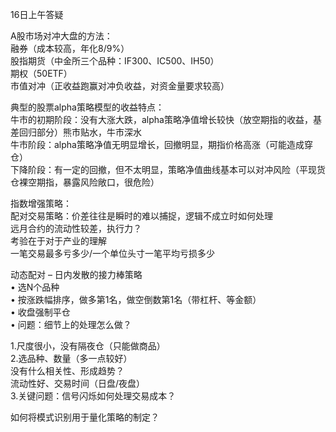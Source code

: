 16日上午答疑<br>

A股市场对冲大盘的方法：<br>
融券（成本较高，年化8/9%）<br>
股指期货（中金所三个品种：IF300、IC500、IH50）<br>
期权（50ETF）<br>
市值对冲（正收益跑赢对冲负收益，对资金量要求较高）<br>

典型的股票alpha策略模型的收益特点：<br>
牛市的初期阶段：没有大涨大跌，alpha策略净值增长较快（放空期指的收益，基差回归部分）熊市贴水，牛市深水<br>
牛市阶段：alpha策略净值无明显增长，回撤明显，期指价格高涨（可能造成穿仓）<br>
下降阶段：有一定的回撤，但不太明显，策略净值曲线基本可以对冲风险（平现货仓裸空期指，暴露风险敞口，很危险）<br>

指数增强策略：<br>
配对交易策略：价差往往是瞬时的难以捕捉，逻辑不成立时如何处理<br>
远月合约的流动性较差，执行力？<br>
考验在于对于产业的理解<br>
一笔交易最多亏多少/一个单位头寸一笔平均亏损多少<br>

动态配对 – 日内发散的接力棒策略<br>
• 选N个品种<br>
• 按涨跌幅排序，做多第1名，做空倒数第1名（带杠杆、等金额）<br>
• 收盘强制平仓<br>
• 问题：细节上的处理怎么做？<br>

1.尺度很小，没有隔夜仓（只能做商品）<br>
2.选品种、数量（多一点较好）<br>
没有什么相关性、形成趋势？<br>
流动性好、交易时间（日盘/夜盘）<br>
3.关键问题：信号闪烁如何处理交易成本？<br>

如何将模式识别用于量化策略的制定？
